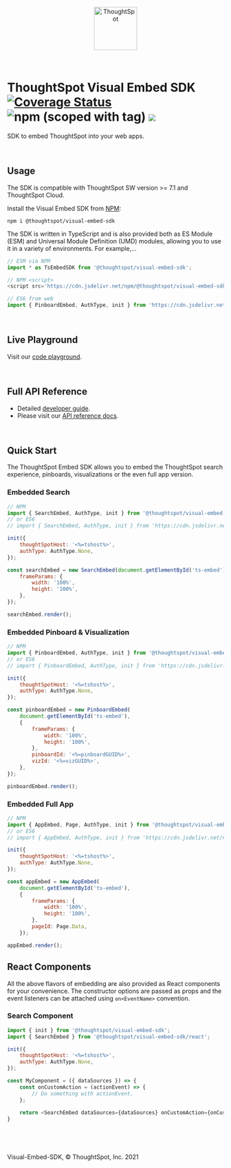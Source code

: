 
<p align="center">
    <img src="https://raw.githubusercontent.com/thoughtspot/visual-embed-sdk/main/static/doc-images/images/TS-Logo-black-no-bg.svg" width=100 align="center" alt="ThoughtSpot" />
</p>

<br/>

# ThoughtSpot Visual Embed SDK  [![Coverage Status](https://coveralls.io/repos/github/ts-blink/embed-sdk/badge.svg?branch=main)](https://coveralls.io/github/ts-blink/embed-sdk?branch=main) ![npm (scoped with tag)](https://img.shields.io/npm/v/@thoughtspot/visual-embed-sdk) [![](https://data.jsdelivr.com/v1/package/npm/@thoughtspot/visual-embed-sdk/badge?style=rounded)](https://www.jsdelivr.com/package/npm/@thoughtspot/visual-embed-sdk)

SDK to embed ThoughtSpot into your web apps.

<br/>

## Usage

The SDK is compatible with ThoughtSpot SW version >= 7.1 and ThoughtSpot Cloud.

Install the Visual Embed SDK from [NPM](https://www.npmjs.com/package/@thoughtspot/visual-embed-sdk):

```
npm i @thoughtspot/visual-embed-sdk
```

The SDK is written in TypeScript and is also provided both as ES Module (ESM) and Universal Module Definition (UMD) modules, allowing you to use it in a variety of environments. For example,...

```js
// ESM via NPM
import * as TsEmbedSDK from '@thoughtspot/visual-embed-sdk';

// NPM <script>
<script src='https://cdn.jsdelivr.net/npm/@thoughtspot/visual-embed-sdk/dist/tsembed.js'></script>

// ES6 from web
import { PinboardEmbed, AuthType, init } from 'https://cdn.jsdelivr.net/npm/@thoughtspot/visual-embed-sdk/dist/tsembed.es.js';
```
<br/>

## Live Playground

Visit our [code playground](https://try-everywhere.thoughtspot.cloud/v2/#/everywhere).

<br/>

## Full API Reference

- Detailed [developer guide](https://try-everywhere.thoughtspot.cloud/v2/#/everywhere/documentation/en/?pageid=getting-started).
- Please visit our [API reference docs](https://docs.thoughtspot.com/visual-embed-sdk/release/typedoc/modules.html). 

<br/>

## Quick Start

The ThoughtSpot Embed SDK allows you to embed the ThoughtSpot search experience,
pinboards, visualizations or the even full app version.

### Embedded Search

```js 
// NPM
import { SearchEmbed, AuthType, init } from '@thoughtspot/visual-embed-sdk';
// or ES6
// import { SearchEmbed, AuthType, init } from 'https://cdn.jsdelivr.net/npm/@thoughtspot/visual-embed-sdk/dist/tsembed.es.js';

init({
    thoughtSpotHost: '<%=tshost%>',
    authType: AuthType.None,
});

const searchEmbed = new SearchEmbed(document.getElementById('ts-embed'), {
    frameParams: {
        width: '100%',
        height: '100%',
    },
});

searchEmbed.render();
```

### Embedded Pinboard & Visualization

```js
// NPM
import { PinboardEmbed, AuthType, init } from '@thoughtspot/visual-embed-sdk';
// or ES6
// import { PinboardEmbed, AuthType, init } from 'https://cdn.jsdelivr.net/npm/@thoughtspot/visual-embed-sdk/dist/tsembed.es.js';

init({
    thoughtSpotHost: '<%=tshost%>',
    authType: AuthType.None,
});

const pinboardEmbed = new PinboardEmbed(
    document.getElementById('ts-embed'),
    {
        frameParams: {
            width: '100%',
            height: '100%',
        },
        pinboardId: '<%=pinboardGUID%>',
        vizId: '<%=vizGUID%>',
    },
});

pinboardEmbed.render();
```

### Embedded Full App

```js
// NPM
import { AppEmbed, Page, AuthType, init } from '@thoughtspot/visual-embed-sdk';
// or ES6
// import { AppEmbed, AuthType, init } from 'https://cdn.jsdelivr.net/npm/@thoughtspot/visual-embed-sdk/dist/tsembed.es.js';

init({
    thoughtSpotHost: '<%=tshost%>',
    authType: AuthType.None,
});

const appEmbed = new AppEmbed(
    document.getElementById('ts-embed'),
    {
        frameParams: {
            width: '100%',
            height: '100%',
        },
        pageId: Page.Data,
    });

appEmbed.render();
```

## React Components

All the above flavors of embedding are also provided as React components for your convenience.
The constructor options are passed as props and the event listeners can be attached using `on<EventName>` convention.

### Search Component
```js
import { init } from '@thoughtspot/visual-embed-sdk';
import { SearchEmbed } from '@thoughtspot/visual-embed-sdk/react';

init({
    thoughtSpotHost: '<%=tshost%>',
    authType: AuthType.None,
});

const MyComponent = ({ dataSources }) => {
    const onCustomAction = (actionEvent) => {
        // Do something with actionEvent.
    };
    
    return <SearchEmbed dataSources={dataSources} onCustomAction={onCustomAction} />
}
```

### 

<br/>
<br/>

Visual-Embed-SDK, © ThoughtSpot, Inc. 2021

